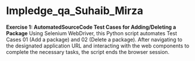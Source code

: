 # Impledge_qa_Suhaib_Mirza
**Exercise 1: AutomatedSourceCode Test Cases for Adding/Deleting a Package**
Using Selenium WebDriver, this Python script automates Test Cases 01 (Add a package) and 02 (Delete a package). After navigating to the designated application URL and interacting with the web components to complete the necessary tasks, the script ends the browser session.

